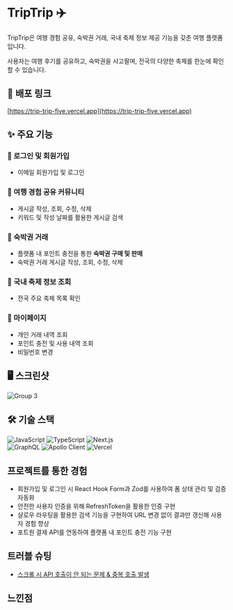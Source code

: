 # TripTrip ✈️
TripTrip은 여행 경험 공유, 숙박권 거래, 국내 축제 정보 제공 기능을 갖춘 여행 플랫폼입니다.

사용자는 여행 후기를 공유하고, 숙박권을 사고팔며, 전국의 다양한 축제를 한눈에 확인할 수 있습니다.

## 🔗 배포 링크
[https://trip-trip-five.vercel.app](https://trip-trip-five.vercel.app)
## ✨ 주요 기능

### 🔑 로그인 및 회원가입
- 이메일 회원가입 및 로그인

### 📝 여행 경험 공유 커뮤니티
- 게시글 작성, 조회, 수정, 삭제
- 키워드 및 작성 날짜를 활용한 게시글 검색

### 🏨 숙박권 거래
- 플랫폼 내 포인트 충전을 통한 **숙박권 구매 및 판매**
- 숙박권 거래 게시글 작성, 조회, 수정, 삭제

### 🎉 국내 축제 정보 조회
- 전국 주요 축제 목록 확인

### 🔖 마이페이지
- 개인 거래 내역 조회
- 포인트 충전 및 사용 내역 조회
- 비밀번호 변경

## 🖥 스크린샷
![Group 3](https://github.com/user-attachments/assets/fc3cccf8-15d4-4b67-9db2-af2375c75960)

## 🛠 기술 스택
![JavaScript](https://img.shields.io/badge/JavaScript-F7DF1E?logo=javascript&logoColor=black)
![TypeScript](https://img.shields.io/badge/TypeScript-3178C6?logo=typescript&logoColor=white)
![Next.js](https://img.shields.io/badge/Next.js-000?logo=nextdotjs&logoColor=white)  
![GraphQL](https://img.shields.io/badge/GraphQL-E10098?logo=graphql&logoColor=white)
![Apollo Client](https://img.shields.io/badge/Apollo%20Client-311C87?logo=apollographql&logoColor=white)
![Vercel](https://img.shields.io/badge/Vercel-000?logo=vercel&logoColor=white)

## 프로젝트를 통한 경험
- 회원가입 및 로그인 시 React Hook Form과 Zod를 사용하여 폼 상태 관리 및 검증 자동화
- 안전한 사용자 인증을 위해 RefreshToken을 활용한 인증 구현
- 샬로우 라우팅을 활용한 검색 기능을 구현하여 URL 변경 없이 결과만 갱신해 사용자 경험 향상
- 포트원 결제 API를 연동하여 플랫폼 내 포인트 충전 기능 구현

## 트러블 슈팅
- [스크롤 시 API 호출이 안 되는 문제 & 중복 호출 발생](https://github.com/h0ngsik/TripTrip/pull/7#issue-2902228148)

## 느낀점
